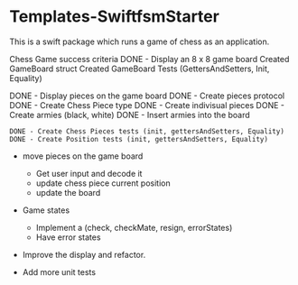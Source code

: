# Templates-SwiftfsmStarter

This is a swift package which runs a game of chess as an application.


Chess Game success criteria
DONE - Display an 8 x 8 game board
	Created GameBoard struct
	Created GameBoard Tests (GettersAndSetters, Init, Equality)

DONE - Display pieces on the game board
	DONE - Create pieces protocol
	DONE - Create Chess Piece type
	DONE - Create indivisual pieces
	DONE - Create armies (black, white)
	DONE - Insert armies into the board

	DONE - Create Chess Pieces tests (init, gettersAndSetters, Equality)
	DONE - Create Position tests (init, gettersAndSetters, Equality)


- move pieces on the game board
	- Get user input and decode it
	- update chess piece current position
	- update the board

- Game states 
	- Implement a (check, checkMate, resign, errorStates)
	- Have error states

- Improve the display and refactor.
- Add more unit tests

